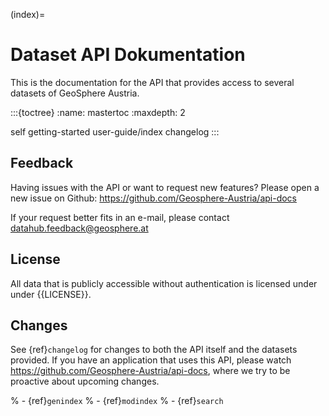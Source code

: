(index)=
# Dataset API Dokumentation

This is the documentation for the API that provides access to several datasets of GeoSphere Austria.

:::{toctree}
:name: mastertoc
:maxdepth: 2

self
getting-started
user-guide/index
changelog
:::

## Feedback

Having issues with the API or want to request new features? Please open a new issue on Github: https://github.com/Geosphere-Austria/api-docs

If your request better fits in an e-mail, please contact datahub.feedback@geosphere.at

## License

All data that is publicly accessible without authentication is licensed under under {{LICENSE}}.

## Changes

See {ref}`changelog` for changes to both the API itself and the datasets provided. 
If you have an application that uses this API, please watch https://github.com/Geosphere-Austria/api-docs,  where we try to be proactive about upcoming changes.

% - {ref}`genindex`
% - {ref}`modindex`
% - {ref}`search`
